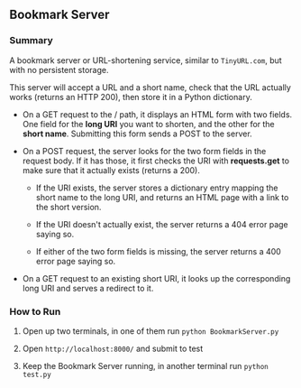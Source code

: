## Bookmark Server

### Summary

A bookmark server or URL-shortening service, similar to <code>TinyURL.com</code>, but with no persistent storage.

This server will accept a URL and a short name, check that the URL actually works (returns an HTTP 200), then store it in a Python dictionary.

- On a GET request to the / path, it displays an HTML form with two fields. One field for the **long URI** you want to shorten, and the other for the **short name**. Submitting this form sends a POST to the server.

- On a POST request, the server looks for the two form fields in the request body. If it has those, it first checks the URI with **requests.get** to make sure that it actually exists (returns a 200).
  - If the URI exists, the server stores a dictionary entry mapping the short name to the long URI, and returns an HTML page with a link to the short version.

  - If the URI doesn't actually exist, the server returns a 404 error page saying so.

  - If either of the two form fields is missing, the server returns a 400 error page saying so.

- On a GET request to an existing short URI, it looks up the corresponding long URI and serves a redirect to it.

### How to Run

1. Open up two terminals, in one of them run `python BookmarkServer.py`

2. Open `http://localhost:8000/` and submit to test

3. Keep the Bookmark Server running, in another terminal run `python test.py`
